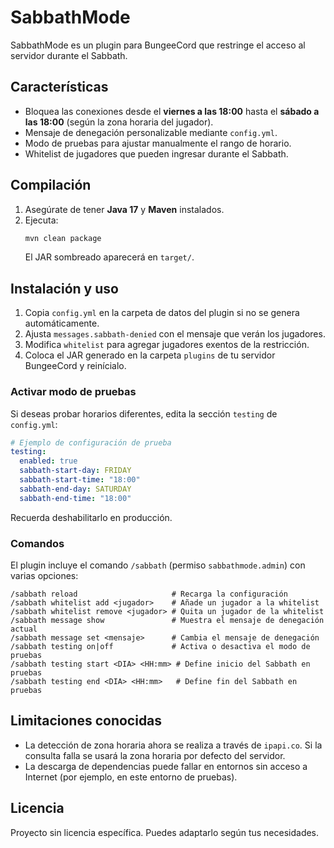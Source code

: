# SabbathMode

SabbathMode es un plugin para BungeeCord que restringe el acceso al servidor durante el Sabbath.

## Características
- Bloquea las conexiones desde el **viernes a las 18:00** hasta el **sábado a las 18:00** (según la zona horaria del jugador).
- Mensaje de denegación personalizable mediante `config.yml`.
- Modo de pruebas para ajustar manualmente el rango de horario.
- Whitelist de jugadores que pueden ingresar durante el Sabbath.

## Compilación
1. Asegúrate de tener **Java 17** y **Maven** instalados.
2. Ejecuta:
   ```bash
   mvn clean package
   ```
   El JAR sombreado aparecerá en `target/`.

## Instalación y uso
1. Copia `config.yml` en la carpeta de datos del plugin si no se genera automáticamente.
2. Ajusta `messages.sabbath-denied` con el mensaje que verán los jugadores.
3. Modifica `whitelist` para agregar jugadores exentos de la restricción.
4. Coloca el JAR generado en la carpeta `plugins` de tu servidor BungeeCord y reinícialo.

### Activar modo de pruebas
Si deseas probar horarios diferentes, edita la sección `testing` de `config.yml`:
```yaml
# Ejemplo de configuración de prueba
testing:
  enabled: true
  sabbath-start-day: FRIDAY
  sabbath-start-time: "18:00"
  sabbath-end-day: SATURDAY
  sabbath-end-time: "18:00"
```
Recuerda deshabilitarlo en producción.

### Comandos
El plugin incluye el comando `/sabbath` (permiso `sabbathmode.admin`) con varias opciones:

```
/sabbath reload                     # Recarga la configuración
/sabbath whitelist add <jugador>    # Añade un jugador a la whitelist
/sabbath whitelist remove <jugador> # Quita un jugador de la whitelist
/sabbath message show               # Muestra el mensaje de denegación actual
/sabbath message set <mensaje>      # Cambia el mensaje de denegación
/sabbath testing on|off             # Activa o desactiva el modo de pruebas
/sabbath testing start <DIA> <HH:mm> # Define inicio del Sabbath en pruebas
/sabbath testing end <DIA> <HH:mm>   # Define fin del Sabbath en pruebas
```

## Limitaciones conocidas
- La detección de zona horaria ahora se realiza a través de `ipapi.co`. Si la consulta falla se usará la zona horaria por defecto del servidor.
- La descarga de dependencias puede fallar en entornos sin acceso a Internet (por ejemplo, en este entorno de pruebas).

## Licencia
Proyecto sin licencia específica. Puedes adaptarlo según tus necesidades.
